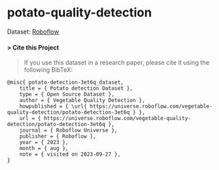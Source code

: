 # potato-quality-detection

Dataset: [Roboflow](https://universe.roboflow.com/vegetable-quality-detection/potato-detection-3et6q)

#### > Cite this Project
> If you use this dataset in a research paper, please cite it using the following BibTeX:

```
@misc{ potato-detection-3et6q_dataset,
    title = { Potato detection Dataset },
    type = { Open Source Dataset },
    author = { Vegetable Quality Detection },
    howpublished = { \url{ https://universe.roboflow.com/vegetable-quality-detection/potato-detection-3et6q } },
    url = { https://universe.roboflow.com/vegetable-quality-detection/potato-detection-3et6q },
    journal = { Roboflow Universe },
    publisher = { Roboflow },
    year = { 2023 },
    month = { aug },
    note = { visited on 2023-09-27 },
}
```
